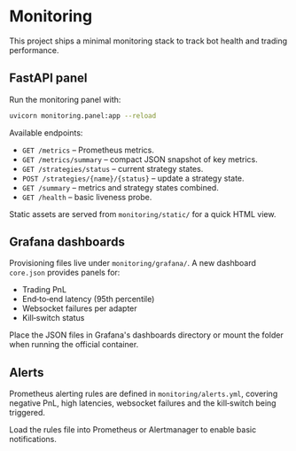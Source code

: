 # Monitoring

This project ships a minimal monitoring stack to track bot health and
trading performance.

## FastAPI panel

Run the monitoring panel with:

```bash
uvicorn monitoring.panel:app --reload
```

Available endpoints:

- `GET /metrics` – Prometheus metrics.
- `GET /metrics/summary` – compact JSON snapshot of key metrics.
- `GET /strategies/status` – current strategy states.
- `POST /strategies/{name}/{status}` – update a strategy state.
- `GET /summary` – metrics and strategy states combined.
- `GET /health` – basic liveness probe.

Static assets are served from `monitoring/static/` for a quick HTML view.

## Grafana dashboards

Provisioning files live under `monitoring/grafana/`. A new dashboard
`core.json` provides panels for:

- Trading PnL
- End‑to‑end latency (95th percentile)
- Websocket failures per adapter
- Kill‑switch status

Place the JSON files in Grafana's dashboards directory or mount the
folder when running the official container.

## Alerts

Prometheus alerting rules are defined in `monitoring/alerts.yml`,
covering negative PnL, high latencies, websocket failures and the
kill‑switch being triggered.

Load the rules file into Prometheus or Alertmanager to enable basic
notifications.
